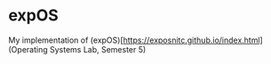# expOS
My implementation of (expOS)[https://exposnitc.github.io/index.html] (Operating Systems Lab, Semester 5)
